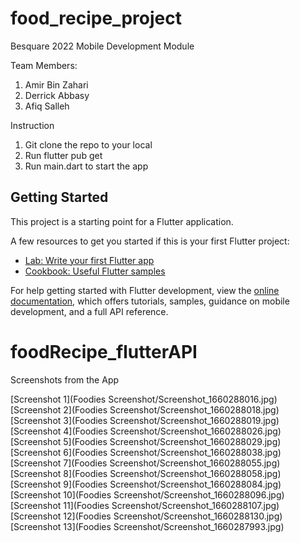 # food_recipe_project

Besquare 2022
Mobile Development Module

Team Members:
1. Amir Bin Zahari
2. Derrick Abbasy
3. Afiq Salleh

Instruction
1. Git clone the repo to your local 
2. Run flutter pub get
3. Run main.dart to start the app

## Getting Started

This project is a starting point for a Flutter application.

A few resources to get you started if this is your first Flutter project:

- [Lab: Write your first Flutter app](https://docs.flutter.dev/get-started/codelab)
- [Cookbook: Useful Flutter samples](https://docs.flutter.dev/cookbook)

For help getting started with Flutter development, view the
[online documentation](https://docs.flutter.dev/), which offers tutorials,
samples, guidance on mobile development, and a full API reference.
# foodRecipe_flutterAPI


Screenshots from the App

[Screenshot 1](Foodies Screenshot/Screenshot_1660288016.jpg)
[Screenshot 2](Foodies Screenshot/Screenshot_1660288018.jpg)
[Screenshot 3](Foodies Screenshot/Screenshot_1660288019.jpg)
[Screenshot 4](Foodies Screenshot/Screenshot_1660288026.jpg)
[Screenshot 5](Foodies Screenshot/Screenshot_1660288029.jpg)
[Screenshot 6](Foodies Screenshot/Screenshot_1660288038.jpg)
[Screenshot 7](Foodies Screenshot/Screenshot_1660288055.jpg)
[Screenshot 8](Foodies Screenshot/Screenshot_1660288058.jpg)
[Screenshot 9](Foodies Screenshot/Screenshot_1660288084.jpg)
[Screenshot 10](Foodies Screenshot/Screenshot_1660288096.jpg)
[Screenshot 11](Foodies Screenshot/Screenshot_1660288107.jpg)
[Screenshot 12](Foodies Screenshot/Screenshot_1660288130.jpg)
[Screenshot 13](Foodies Screenshot/Screenshot_1660287993.jpg)